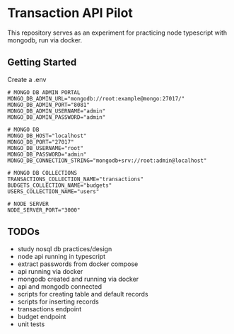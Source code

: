 # Transaction API Pilot

This repository serves as an experiment for practicing node typescript with mongodb, run via docker.

## Getting Started

Create a .env

```text
# MONGO DB ADMIN PORTAL
MONGO_DB_ADMIN_URL="mongodb://root:example@mongo:27017/"
MONGO_DB_ADMIN_PORT="8081"
MONGO_DB_ADMIN_USERNAME="admin"
MONGO_DB_ADMIN_PASSWORD="admin"

# MONGO DB
MONGO_DB_HOST="localhost"
MONGO_DB_PORT="27017"
MONGO_DB_USERNAME="root"
MONGO_DB_PASSWORD="admin"
MONGO_DB_CONNECTION_STRING="mongodb+srv://root:admin@localhost"

# MONGO DB COLLECTIONS
TRANSACTIONS_COLLECTION_NAME="transactions"
BUDGETS_COLLECTION_NAME="budgets"
USERS_COLLECTION_NAME="users"

# NODE SERVER
NODE_SERVER_PORT="3000"
```

## TODOs

- study nosql db practices/design
- node api running in typescript
- extract passwords from docker compose
- api running via docker
- mongodb created and running via docker
- api and mongodb connected
- scripts for creating table and default records
- scripts for inserting records
- transactions endpoint
- budget endpoint
- unit tests
